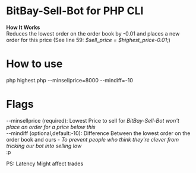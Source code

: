 <h1>BitBay-Sell-Bot <b>for PHP CLI</b></h1>
<b>How It Works</b> <br />
Reduces the lowest order on the order book by -0.01 and places a new order for this price (See line 59: <i>$sell_price = $highest_price-0.01;</i>)<br />

<h1>How to use</h1>
php highest.php --minsellprice=8000 --mindiff=-10
<br />
<h1>Flags</h1>

--minsellprice (required): Lowest Price to sell for <i>BitBay-Sell-Bot won't place an order for a price below this</i><br />
--mindiff (optional,default:-10): Difference Between the lowest order on the order book and ours - <i>To prevent people who think they're clever from tricking our bot into selling low</i><br /> :p

PS: Latency Might affect trades